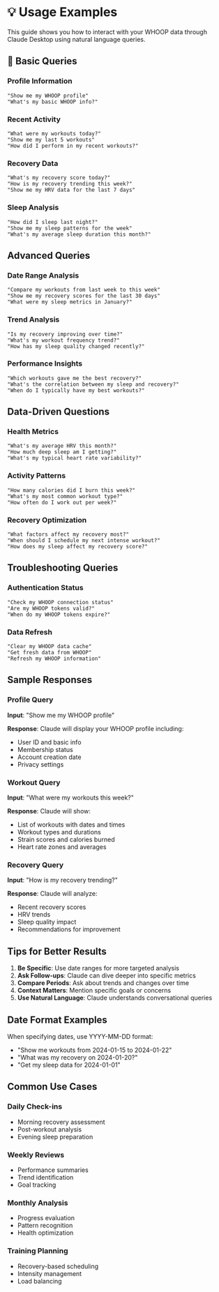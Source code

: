 # 💡 Usage Examples

This guide shows you how to interact with your WHOOP data through Claude Desktop using natural language queries.

## 🏃 Basic Queries

### Profile Information
```
"Show me my WHOOP profile"
"What's my basic WHOOP info?"
```

### Recent Activity
```
"What were my workouts today?"
"Show me my last 5 workouts"
"How did I perform in my recent workouts?"
```

### Recovery Data
```
"What's my recovery score today?"
"How is my recovery trending this week?"
"Show me my HRV data for the last 7 days"
```

### Sleep Analysis
```
"How did I sleep last night?"
"Show me my sleep patterns for the week"
"What's my average sleep duration this month?"
```

## Advanced Queries

### Date Range Analysis
```
"Compare my workouts from last week to this week"
"Show me my recovery scores for the last 30 days"
"What were my sleep metrics in January?"
```

### Trend Analysis
```
"Is my recovery improving over time?"
"What's my workout frequency trend?"
"How has my sleep quality changed recently?"
```

### Performance Insights
```
"Which workouts gave me the best recovery?"
"What's the correlation between my sleep and recovery?"
"When do I typically have my best workouts?"
```

## Data-Driven Questions

### Health Metrics
```
"What's my average HRV this month?"
"How much deep sleep am I getting?"
"What's my typical heart rate variability?"
```

### Activity Patterns
```
"How many calories did I burn this week?"
"What's my most common workout type?"
"How often do I work out per week?"
```

### Recovery Optimization
```
"What factors affect my recovery most?"
"When should I schedule my next intense workout?"
"How does my sleep affect my recovery score?"
```

## Troubleshooting Queries

### Authentication Status
```
"Check my WHOOP connection status"
"Are my WHOOP tokens valid?"
"When do my WHOOP tokens expire?"
```

### Data Refresh
```
"Clear my WHOOP data cache"
"Get fresh data from WHOOP"
"Refresh my WHOOP information"
```

## Sample Responses

### Profile Query
**Input**: "Show me my WHOOP profile"

**Response**: Claude will display your WHOOP profile including:
- User ID and basic info
- Membership status
- Account creation date
- Privacy settings

### Workout Query
**Input**: "What were my workouts this week?"

**Response**: Claude will show:
- List of workouts with dates and times
- Workout types and durations
- Strain scores and calories burned
- Heart rate zones and averages

### Recovery Query
**Input**: "How is my recovery trending?"

**Response**: Claude will analyze:
- Recent recovery scores
- HRV trends
- Sleep quality impact
- Recommendations for improvement

## Tips for Better Results

1. **Be Specific**: Use date ranges for more targeted analysis
2. **Ask Follow-ups**: Claude can dive deeper into specific metrics
3. **Compare Periods**: Ask about trends and changes over time
4. **Context Matters**: Mention specific goals or concerns
5. **Use Natural Language**: Claude understands conversational queries

## Date Format Examples

When specifying dates, use YYYY-MM-DD format:
- "Show me workouts from 2024-01-15 to 2024-01-22"
- "What was my recovery on 2024-01-20?"
- "Get my sleep data for 2024-01-01"

## Common Use Cases

### Daily Check-ins
- Morning recovery assessment
- Post-workout analysis
- Evening sleep preparation

### Weekly Reviews
- Performance summaries
- Trend identification
- Goal tracking

### Monthly Analysis
- Progress evaluation
- Pattern recognition
- Health optimization

### Training Planning
- Recovery-based scheduling
- Intensity management
- Load balancing